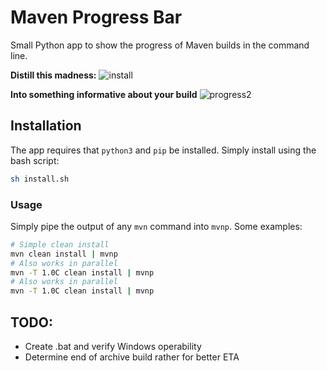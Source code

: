 # Maven Progress Bar
Small Python app to show the progress of Maven builds in the command line.

**Distill this madness:**
![install](https://thumbs.gfycat.com/EnchantedDeafeningKestrel-size_restricted.gif)

**Into something informative about your build**
![progress2](https://thumbs.gfycat.com/UnconsciousMelodicIvorygull-size_restricted.gif)

## Installation

The app requires that `python3` and `pip` be installed. Simply install using the bash script:
```bash
sh install.sh
```

### Usage

Simply pipe the output of any `mvn` command into `mvnp`. Some examples:

```bash
# Simple clean install
mvn clean install | mvnp
# Also works in parallel
mvn -T 1.0C clean install | mvnp
# Also works in parallel
mvn -T 1.0C clean install | mvnp
```

## TODO:
- Create .bat and verify Windows operability
- Determine end of archive build rather for better ETA